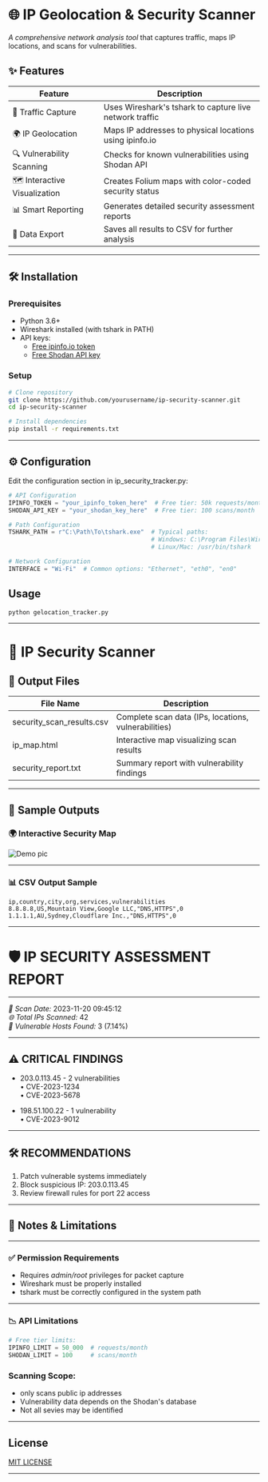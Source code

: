 # 🌐 IP Geolocation & Security Scanner

*A comprehensive network analysis tool* that captures traffic, maps IP locations, and scans for vulnerabilities.

## ✨ Features

| Feature | Description |
|---------|-------------|
| 📡 Traffic Capture | Uses Wireshark's tshark to capture live network traffic |
| 🌍 IP Geolocation | Maps IP addresses to physical locations using ipinfo.io |
| 🔍 Vulnerability Scanning | Checks for known vulnerabilities using Shodan API |
| 🗺 Interactive Visualization | Creates Folium maps with color-coded security status |
| 📊 Smart Reporting | Generates detailed security assessment reports |
| 💾 Data Export | Saves all results to CSV for further analysis |

---

## 🛠 Installation

### Prerequisites
- Python 3.6+
- Wireshark installed (with tshark in PATH)
- API keys:
  - [Free ipinfo.io token](https://ipinfo.io/)
  - [Free Shodan API key](https://developer.shodan.io/)

### Setup
```bash
# Clone repository
git clone https://github.com/yourusername/ip-security-scanner.git
cd ip-security-scanner

# Install dependencies
pip install -r requirements.txt
```
---

## ⚙ Configuration

Edit the configuration section in ip_security_tracker.py:

```python
# API Configuration
IPINFO_TOKEN = "your_ipinfo_token_here"  # Free tier: 50k requests/month
SHODAN_API_KEY = "your_shodan_key_here"  # Free tier: 100 scans/month

# Path Configuration
TSHARK_PATH = r"C:\Path\To\tshark.exe"  # Typical paths:
                                        # Windows: C:\Program Files\Wireshark\tshark.exe
                                        # Linux/Mac: /usr/bin/tshark

# Network Configuration
INTERFACE = "Wi-Fi"  # Common options: "Ethernet", "eth0", "en0"
```
## Usage
```python
python gelocation_tracker.py
```

---

# 🔐 IP Security Scanner

## 📂 Output Files

| File Name               | Description                                           |
|------------------------|-------------------------------------------------------|
| security_scan_results.csv | Complete scan data (IPs, locations, vulnerabilities) |
| ip_map.html           | Interactive map visualizing scan results             |
| security_report.txt   | Summary report with vulnerability findings           |

---

## 📸 Sample Outputs

### 🌍 Interactive Security Map

![Demo pic](https://github.com/user-attachments/assets/7a47510b-b8e4-4ccc-848d-6d946f93d4f3)

---

### 📊 CSV Output Sample
```csv
ip,country,city,org,services,vulnerabilities
8.8.8.8,US,Mountain View,Google LLC,"DNS,HTTPS",0
1.1.1.1,AU,Sydney,Cloudflare Inc.,"DNS,HTTPS",0
```

---

# 🛡 IP SECURITY ASSESSMENT REPORT

---

*📅 Scan Date:* 2023-11-20 09:45:12  
*🌐 Total IPs Scanned:* 42  
*🚨 Vulnerable Hosts Found:* 3 (7.14%)

---

## ⚠ CRITICAL FINDINGS

- 203.0.113.45 - 2 vulnerabilities  
  • CVE-2023-1234  
  • CVE-2023-5678

- 198.51.100.22 - 1 vulnerability  
  • CVE-2023-9012

---

## 🛠 RECOMMENDATIONS

1. Patch vulnerable systems immediately  
2. Block suspicious IP: 203.0.113.45  
3. Review firewall rules for port 22 access  

---

## 📝 Notes & Limitations
---

### ✅ Permission Requirements

- Requires *admin/root* privileges for packet capture  
- Wireshark must be properly installed  
- tshark must be correctly configured in the system path  

---

### 📉 API Limitations

```python
# Free tier limits:
IPINFO_LIMIT = 50_000  # requests/month
SHODAN_LIMIT = 100     # scans/month
```

### Scanning Scope:
- only scans public ip addresses
- Vulnerability data depends on the Shodan's database
- Not all sevies may be identified

---

## License
[MIT LICENSE](https://github.com/Zareen1101/geolocator/edit/main/README.md)

---
